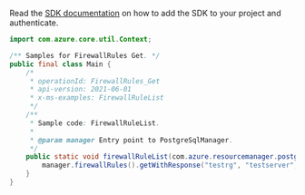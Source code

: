 Read the [SDK documentation](https://github.com/Azure/azure-sdk-for-java/blob/azure-resourcemanager-postgresqlflexibleserver_1.0.0-beta.3/sdk/postgresqlflexibleserver/azure-resourcemanager-postgresqlflexibleserver/README.md) on how to add the SDK to your project and authenticate.

```java
import com.azure.core.util.Context;

/** Samples for FirewallRules Get. */
public final class Main {
    /*
     * operationId: FirewallRules_Get
     * api-version: 2021-06-01
     * x-ms-examples: FirewallRuleList
     */
    /**
     * Sample code: FirewallRuleList.
     *
     * @param manager Entry point to PostgreSqlManager.
     */
    public static void firewallRuleList(com.azure.resourcemanager.postgresqlflexibleserver.PostgreSqlManager manager) {
        manager.firewallRules().getWithResponse("testrg", "testserver", "rule1", Context.NONE);
    }
}
```
